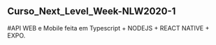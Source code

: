 ## Curso_Next_Level_Week-NLW2020-1
#API WEB e Mobile feita em Typescript + NODEJS + REACT NATIVE + EXPO.


